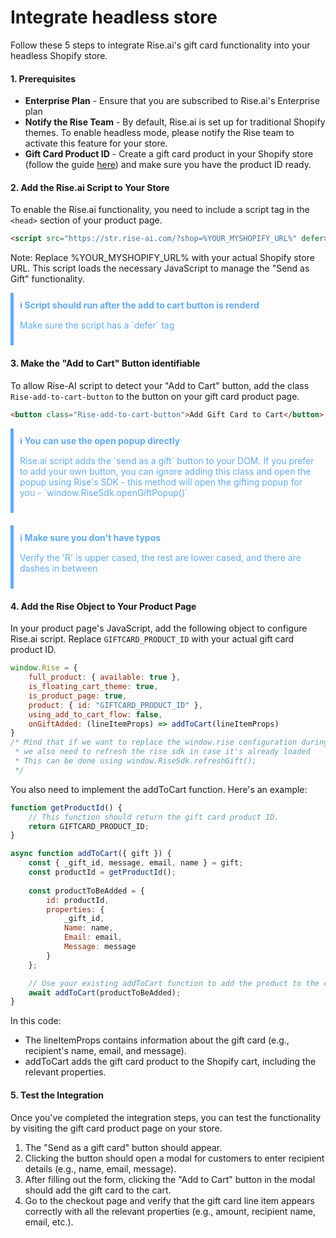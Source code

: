 
# Integrate headless store

Follow these 5 steps to integrate Rise.ai's gift card functionality into your headless Shopify store.

#### 1. Prerequisites
- **Enterprise Plan** - Ensure that you are subscribed to Rise.ai's Enterprise plan
- **Notify the Rise Team** - By default, Rise.ai is set up for traditional Shopify themes. To enable headless mode, please notify the Rise team to activate this feature for your store.
- **Gift Card Product ID** - Create a gift card product in your Shopify store (follow the guide [here](https://help.rise.ai/en/articles/2233029-setting-up-your-gift-cards#h_9b8fb9f72c)) and make sure you have the product ID ready.

#### 2. Add the Rise.ai Script to Your Store
To enable the Rise.ai functionality, you need to include a script tag in the `<head>` section of your product page.

```html
<script src="https://str.rise-ai.com/?shop=%YOUR_MYSHOPIFY_URL%" defer></script>
```
Note: Replace %YOUR_MYSHOPIFY_URL% with your actual Shopify store URL.
This script loads the necessary JavaScript to manage the "Send as Gift" functionality.

<div style="color: #5eacff; border-left: 5px solid #5eacff; padding: 10px; margin-bottom: 20px;">
  <strong>ℹ️ Script should run after the add to cart button is renderd</strong>
  <p>Make sure the script has a `defer` tag</p>
</div>


#### 3. Make the "Add to Cart" Button identifiable 
To allow Rise-AI script to detect your "Add to Cart" button, add the class `Rise-add-to-cart-button` to the button on your gift card product page.
```html
<button class="Rise-add-to-cart-button">Add Gift Card to Cart</button>
```
<div style="color: #5eacff; border-left: 5px solid #5eacff; padding: 10px; margin-bottom: 20px;">
  <strong>ℹ️ You can use the open popup directly</strong>
  <p>Rise.ai script adds the `send as a gift` button to your DOM. If you prefer to add your own button, you can ignore adding this class and open the popup using Rise's SDK - this method will open the gifting popup for you - `window.RiseSdk.openGiftPopup()` </p>
</div>
<div style="color: #5eacff; border-left: 5px solid #5eacff; padding: 10px; margin-bottom: 20px;">
  <strong>ℹ️ Make sure you don't have typos</strong>
  <p>Verify the 'R' is upper cased, the rest are lower cased, and there are dashes in between</p>
</div>

#### 4. Add the Rise Object to Your Product Page
In your product page's JavaScript, add the following object to configure Rise.ai script. Replace `GIFTCARD_PRODUCT_ID` with your actual gift card product ID.

```javascript
window.Rise = {
    full_product: { available: true },
    is_floating_cart_theme: true,
    is_product_page: true,
    product: { id: "GIFTCARD_PRODUCT_ID" },
    using_add_to_cart_flow: false,
    onGiftAdded: (lineItemProps) => addToCart(lineItemProps)
}
/* Mind that if we want to replace the window.rise configuration during runtime (e.g after a variant replacement),
 * we also need to refresh the rise sdk in case it's already loaded
 * This can be done using window.RiseSdk.refreshGift();
 */
```

You also need to implement the addToCart function. Here's an example:

```javascript
function getProductId() {
    // This function should return the gift card product ID.
    return GIFTCARD_PRODUCT_ID;
}

async function addToCart({ gift }) {
    const { _gift_id, message, email, name } = gift;
    const productId = getProductId();
    
    const productToBeAdded = {
        id: productId,
        properties: {
            _gift_id,
            Name: name,
            Email: email,
            Message: message
        }
    };

    // Use your existing addToCart function to add the product to the cart.
    await addToCart(productToBeAdded);
}
```
In this code:

- The lineItemProps contains information about the gift card (e.g., recipient's name, email, and message).
- addToCart adds the gift card product to the Shopify cart, including the relevant properties.

#### 5. Test the Integration
Once you've completed the integration steps, you can test the functionality by visiting the gift card product page on your store.

1. The "Send as a gift card" button should appear.
2. Clicking the button should open a modal for customers to enter recipient details (e.g., name, email, message).
3. After filling out the form, clicking the "Add to Cart" button in the modal should add the gift card to the cart.
4. Go to the checkout page and verify that the gift card line item appears correctly with all the relevant properties (e.g., amount, recipient name, email, etc.).
